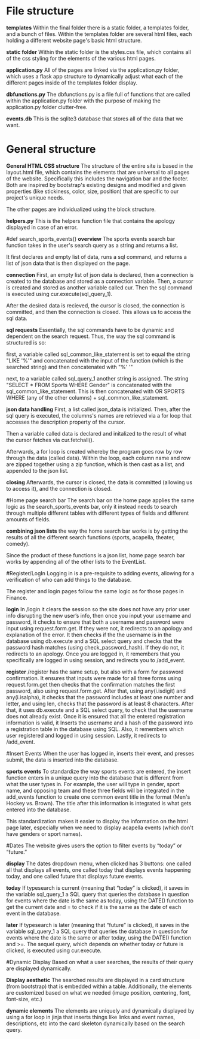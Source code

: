 # File structure
**templates**
Within the final folder there is a static folder, a templates folder, and a bunch of files. Within the templates folder are several html files, each holding a different website page's basic html structure.

**static folder**
Within the static folder is the styles.css file, which contains all of the css styling for the elements of the various html pages.

**application.py**
All of the pages are linked via the application.py folder, which uses a flask app structure to dynamically adjust what each of the different pages inside of the templates folder display.

**dbfunctions.py**
The dbfunctions.py  is a file full of functions that are called within the application.py folder with the purpose of making the application.py folder clutter-free.

**events.db**
This is the sqlite3 database that stores all of the data that we want.

# General structure
**General HTML CSS structure**
The structure of the entire site is based in the layout.html file, which contains the elements that are universal to all pages of the website. Specifically this includes the navigation bar and the footer. Both are inspired by bootstrap's existing designs and modified and given properties (like stickiness, color, size, position) that are specific to our project's unique needs.

The other pages are individualized using the block structure.

**helpers.py**
This is the helpers function file that contains the apology displayed in case of an error.

#def search_sports_events()
**overview**
The sports events search bar function takes in the user's search query as a string and returns a list.

It first declares and empty list of data, runs a sql command, and returns a list of json data that is then displayed on the page.

**connection**
First, an empty list of json data is declared, then a connection is created to the database and stored as a connection variable. Then, a cursor is created and stored as another variable called cur. Then the sql command is executed using cur.execute(sql_query_1).

After the desired data is recieved, the cursor is closed, the connection is committed, and then the connection is closed. This allows us to access the sql data.

**sql requests**
Essentially, the sql commands have to be dynamic and dependent on the search request. Thus, the way the sql command is structured is so:

first, a variable called sql_common_like_statement is set to equal the string "LIKE '%'" and concatenated with the input of the function (which is the searched string) and then concatenated with "%' '"

next, to a variable called sql_query_1 another string is assigned. The string "SELECT * FROM Sports WHERE Gender" is concatenated with the sql_common_like_statement. This is then concatenated with OR SPORTS WHERE (any of the other columns) + sql_common_like_statement.

**json data handling**
First, a list called json_data is initialized. Then, after the sql query is executed, the columns's names are retrieved via a for loop that accesses the description property of the cursor.

Then a variable called data is declared and initalized to the result of what the cursor fetches via cur.fetchall().

Afterwards, a for loop is created whereby the program goes row by row through the data (called data). Within the loop, each column name and row are zipped together using a zip function, which is then cast as a list, and appended to the json list.

**closing**
Afterwards, the cursor is closed, the data is committed (allowing us to access it), and the connection is closed.

#Home page search bar
The search bar on the home page applies the same logic as the search_sports_events bar, only it instead needs to search through multiple different tables with different types of fields and different amounts of fields.

**combining json lists**
the way the home search bar works is by getting the results of all the different search functions (sports, acapella, theater, comedy).

Since the product of these functions is a json list, home page search bar works by appending all of the other lists to the EventList.

#Register/LogIn
Logging in is a pre-requisite to adding events, allowing for a verification of who can add things to the database.

The register and login pages follow the same logic as for those pages in Finance.

**login**
In /login it clears the session so the site does not have any prior user info disrupting the new user’s info, then once you input your username and password, it checks to ensure that both a username and password were input using request.form.get. If they were not, it redirects to an apology and explanation of the error. It then checks if the the username is in the database using db.execute and a SQL select query and checks that the password hash matches (using check_password_hash). If they do not, it redirects to an apology. Once you are logged in, it remembers that you specifically are logged in using session, and redirects you to /add_event.

**register**
/register has the same setup, but also with a form for password confirmation. It ensures that inputs were made for all three forms using request.form.get then checks that the confirmation matches the first password, also using request.form.get. After that, using any(i.isdigit) and any(i.isalpha), it checks that the password includes at least one number and letter, and using len, checks that the password is at least 8 characters. After that, it uses db.execute and a SQL select query, to check that the username does not already exist. Once it is ensured that all the entered registration information is valid, it Inserts the username and a hash of the password into a registration table in the database using SQL. Also, it remembers which user registered and logged in using session. Lastly, it redirects to /add_event.

#Insert Events
When the user has logged in, inserts their event, and presses submit, the data is inserted into the database.

**sports events**
To standardize the way sports events are entered, the insert function enters in a unique query into the database that is different from what the user types in. For example, the user will type in gender, sport name, and opposing team and these three fields will be integrated in the add_events function to create one common event title in the format (Men's Hockey vs. Brown). The title after this information is integrated is what gets entered into the database.

This standardization makes it easier to display the information on the html page later, especially when we need to display acapella events (which don't have genders or sport names).

#Dates
The website gives users the option to filter events by “today” or “future.”

**display**
The dates dropdown menu, when clicked has 3 buttons: one called all that displays all events, one called today that displays events happening today, and one called future that displays future events.

**today**
If typesearch is current (meaning that “today” is clicked), it saves in the variable sql_query_1 a SQL query that queries the database in question for events where the date is the same as today, using the DATE() function to get the current date and = to check if it is the same as the date of each event in the database.

**later**
If typesearch is later (meaning that “future” is clicked), it saves in the variable sql_query_1 a SQL query that queries the database in question for events where the date is the same or after today, using the DATE() function and >=. The sequel query, which depends on whether today or future is clicked, is executed using cur.execute.

#Dynamic Display
Based on what a user searches, the results of their query are displayed dynamically.

**Display aesthetic**
The searched results are displayed in a card structure (from bootstrap) that is embedded within a table. Additionally, the elements are customized based on what we needed (image position, centering, font, font-size, etc.)

**dynamic elements**
The elements are uniquely and dynamically displayed by using a for loop in jinja that inserts things like links and event names, descriptions, etc into the card skeleton dynamically based on the search query.
